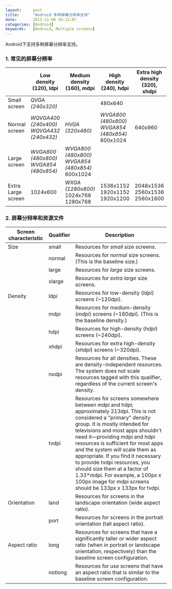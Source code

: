 ```yaml
---
layout:     post
title:      "Android 多种屏幕分辨率支持"
date:       2013-11-08 10:12:07
categories: [Android]
keywords:   [Android, Multiple screens]
---
```


Android下支持多种屏幕分辨率支持。
<!--more-->

### 1. 常见的屏幕分辨率

|                         | Low density (120), ldpi                   | Medium density (160), mdpi                        | High density (240), hdpi                          | Extra high density (320), xhdpi |
| ----------------------- | ----------------------------------------- | ------------------------------------------------- | ------------------------------------------------- | ------------------------------- |
| Small screen            | *QVGA (240x320)*                          |                                                   | 480x640                                           |                                 |
| Normal screen           | *WQVGA400 (240x400)* *WQVGA432 (240x432)* | *HVGA (320x480)*                                  | *WVGA800 (480x800)* *WVGA854 (480x854)*  600x1024 | 640x960                         |
| Large screen            | *WVGA800 (480x800)* *WVGA854 (480x854)*   | *WVGA800 (480x800)*  *WVGA854 (480x854)* 600x1024 |                                                   |                                 |
| Extra Large screen      | 1024x600                                  | *WXGA (1280x800)* 1024x768 1280x768               | 1536x1152 1920x1152 1920x1200                     | 2048x1536 2560x1536 2560x1600   |

### 2. 屏幕分辩率和资源文件

| Screen characteristic | Qualifier | Description |
| --------------------- | --------- | ----------- |
| Size         | small | Resources for _small_ size screens. |
|| normal      | Resources for _normal_ size screens. (This is the baseline size.) |
|| large       | Resources for _large_ size screens. |
|| xlarge      | Resources for _extra large_ size screens. |
| Density      | ldpi | Resources for low-density (_ldpi_) screens (~120dpi). |
|| mdpi        | Resources for medium-density (_mdpi_) screens (~160dpi). (This is the baseline density.) |
|| hdpi        | Resources for high-density (_hdpi_) screens (~240dpi). |
|| xhdpi       | Resources for extra high-density (_xhdpi_) screens (~320dpi). |
|| nodpi       | Resources for all densities. These are density-independent resources. The system does not scale resources tagged with this qualifier, regardless of the current screen's density. |
|| tvdpi       | Resources for screens somewhere between mdpi and hdpi; approximately 213dpi. This is not considered a "primary" density group. It is mostly intended for televisions and most apps shouldn't need it—providing mdpi and hdpi resources is sufficient for most apps and the system will scale them as appropriate. If you find it necessary to provide tvdpi resources, you should size them at a factor of 1.33*mdpi. For example, a 100px x 100px image for mdpi screens should be 133px x 133px for tvdpi. |
| Orientation  | land | Resources for screens in the landscape orientation (wide aspect ratio). |
|| port        | Resources for screens in the portrait orientation (tall aspect ratio). |
| Aspect ratio | long | Resources for screens that have a significantly taller or wider aspect ratio (when in portrait or landscape orientation, respectively) than the baseline screen configuration. |
|| notlong     | Resources for use screens that have an aspect ratio that is similar to the baseline screen configuration.|
